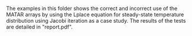 The examples in this folder shows the correct and incorrect use of the MATAR arrays by using the Lplace equation for steady-state temperature distribution using Jacobi iteration as a case study. The results of the tests are detailed in "report.pdf".
